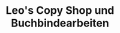 ---
title: "Leo's Copy Shop und Buchbindearbeiten"
url: /kist/leos-copy-shop-und-buchbindearbeiten/
shop: Kopieren
---